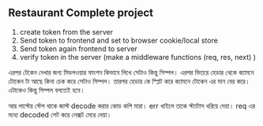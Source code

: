
## Restaurant Complete project 

1. create token from the server
2. Send token to frontend and set to browser cookie/local store
3. Send token again frontend to server
4. verify token in the server (make a middleware functions (req, res, next) )
 
 
এরপর টেকেন দেখার জন্য মিডলওয়ার ফাংশন কিভাবে লিখে সেটাও কিন্তু সিম্পল। এরপর ভিতরে হেডার থেকে ক্যামনে টোকেন টা আছে কিনা চেক করে সেটাও সিম্পল। তারপর হেডার কে স্প্লিট করে ক্যামনে টোকেন এর মান বের করে। এটাকেও কিন্তু সিম্পল বলতেই হবে। 

আর লাস্টের স্টেপ থাকে জাস্ট decode করার কোড কপি মারা। err খাইলে তাকে স্ট্যাটাস ধরিয়ে দেয়া। req এর মধ্যে decoded সেট করে নেক্সট মেরে দেয়া। 
